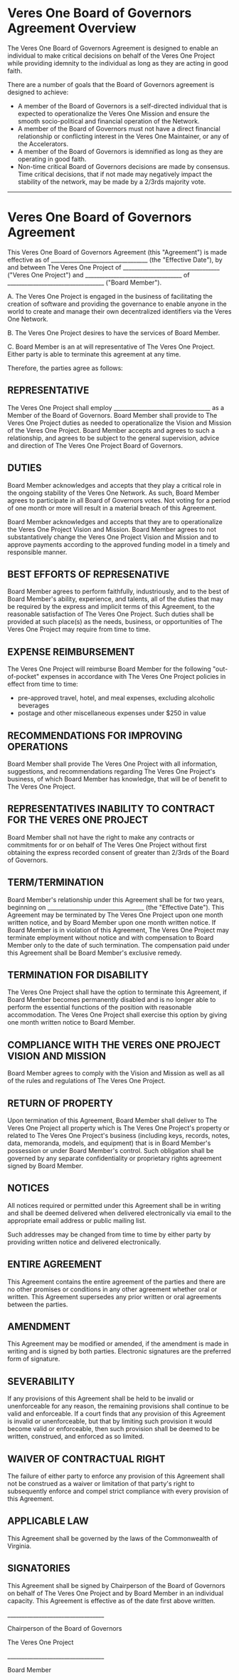 # Veres One Board of Governors Agreement Overview

The Veres One Board of Governors Agreement is designed to enable an
individual to make critical decisions on behalf of the Veres One Project while
providing idemnity to the individual as long as they are acting in good faith.

There are a number of goals that the Board of Governors agreement is designed
to achieve:

 * A member of the Board of Governors is a self-directed individual
   that is expected to operationalize the Veres One Mission and ensure the
   smooth socio-political and financial operation of the Network.
 * A member of the Board of Governors must not have a direct financial
   relationship or conflicting interest in the Veres One Maintainer,
   or any of the Accelerators.
 * A member of the Board of Governors is idemnified as long as they
   are operating in good faith.
 * Non-time critical Board of Governors decisions are made by consensus.
   Time critical decisions, that if not made may negatively impact the
   stability of the network, may be made by a 2/3rds majority vote.

-------------------

# Veres One Board of Governors Agreement

This Veres One Board of Governors Agreement (this "Agreement") is made
effective as of 
\_\_\_\_\_\_\_\_\_\_\_\_\_\_\_\_\_\_\_\_\_\_\_\_\_\_\_\_\_\_\_\_\_\_ 
(the "Effective Date"), by and between The Veres One Project of
\_\_\_\_\_\_\_\_\_\_\_\_\_\_\_\_\_\_\_\_\_\_\_\_\_\_\_\_\_\_\_\_\_\_
("Veres One Project") and
\_\_\_\_\_\_\_\_\_\_\_\_\_\_\_\_\_\_\_\_\_\_\_\_\_\_\_\_\_\_\_\_\_\_
of
\_\_\_\_\_\_\_\_\_\_\_\_\_\_\_\_\_\_\_\_\_\_\_\_\_\_\_\_\_\_\_\_\_\_
("Board Member").

A. The Veres One Project is engaged in the business of facilitating the
creation of software and providing the governance to enable anyone in the
world to create and manage their own decentralized identifiers via the
Veres One Network.

B. The Veres One Project desires to have the services of Board Member.

C. Board Member is an at will representative of The Veres One Project. Either
party is able to terminate this agreement at any time.

Therefore, the parties agree as follows:

## REPRESENTATIVE

The Veres One Project shall employ
\_\_\_\_\_\_\_\_\_\_\_\_\_\_\_\_\_\_\_\_\_\_\_\_\_\_\_\_\_\_\_\_\_\_
as a Member of the Board of Governors. Board Member shall provide to
The Veres One Project duties as needed to operationalize the Vision and
Mission of the Veres One Project. Board Member accepts and agrees to such a
relationship, and agrees to be subject to the general supervision, advice
and direction of The Veres One Project Board of Governors.

## DUTIES

Board Member acknowledges and accepts that they play a critical role in the
ongoing stability of the Veres One Network. As such, Board Member agrees
to participate in all Board of Governors votes. Not voting for a period of
one month or more will result in a material breach of this Agreement.

Board Member acknowledges and accepts that they are to operationalize the
Veres One Project Vision and Mission. Board Member agrees to not
substantatively change the Veres One Project Vision and Mission and to
approve payments according to the approved funding model in a timely and
responsible manner.

## BEST EFFORTS OF REPRESENATIVE

Board Member agrees to perform faithfully, industriously, and to the best
of Board Member's ability, experience, and talents, all of the duties that
may be required by the express and implicit terms of this Agreement, to
the reasonable satisfaction of The Veres One Project. Such duties shall
be provided at such place(s) as the needs, business, or opportunities of
The Veres One Project may require from time to time.

## EXPENSE REIMBURSEMENT

The Veres One Project will reimburse Board Member for the following
"out-of-pocket" expenses in accordance with The Veres One Project policies
in effect from time to time:

- pre-approved travel, hotel, and meal expenses, excluding alcoholic beverages
- postage and other miscellaneous expenses under $250 in value

## RECOMMENDATIONS FOR IMPROVING OPERATIONS

Board Member shall provide The Veres One Project with all information,
suggestions, and recommendations regarding The Veres One Project's business,
of which Board Member has knowledge, that will be of benefit to The Veres
One Project.

## REPRESENTATIVES INABILITY TO CONTRACT FOR THE VERES ONE PROJECT

Board Member shall not have the right to make any contracts or commitments
for or on behalf of The Veres One Project without first obtaining the express
recorded consent of greater than 2/3rds of the Board of Governors.

## TERM/TERMINATION

Board Member's relationship under this Agreement shall be for two years,
beginning on 
\_\_\_\_\_\_\_\_\_\_\_\_\_\_\_\_\_\_\_\_\_\_\_\_\_\_\_\_\_\_\_\_\_\_ 
(the "Effective Date"). This Agreement may be terminated by The Veres One
Project upon one month written notice, and by Board Member upon one month
written notice. If Board Member is in violation of this Agreement, The Veres
One Project may terminate employment without notice and with compensation
to Board Member only to the date of such termination. The compensation paid
under this Agreement shall be Board Member's exclusive remedy.

## TERMINATION FOR DISABILITY

The Veres One Project shall have the option to terminate this Agreement, if
Board Member becomes permanently disabled and is no longer able to perform
the essential functions of the position with reasonable accommodation. The
Veres One Project shall exercise this option by giving one month written
notice to Board Member.

## COMPLIANCE WITH THE VERES ONE PROJECT VISION AND MISSION

Board Member agrees to comply with the Vision and Mission as well as all of
the rules and regulations of The Veres One Project.

## RETURN OF PROPERTY

Upon termination of this Agreement, Board Member shall deliver to The Veres
One Project all property which is The Veres One Project's property or related
to The Veres One Project's business (including keys, records, notes, data,
memoranda, models, and equipment) that is in Board Member's possession or
under Board Member's control. Such obligation shall be governed by any
separate confidentiality or proprietary rights agreement signed by Board Member.

## NOTICES

All notices required or permitted under this Agreement shall be in writing
and shall be deemed delivered when delivered electronically via email to
the appropriate email address or public mailing list.

Such addresses may be changed from time to time by either party by
providing written notice and delivered electronically.

## ENTIRE AGREEMENT

This Agreement contains the entire agreement of the parties and there are
no other promises or conditions in any other agreement whether oral or
written. This Agreement supersedes any prior written or oral agreements
between the parties.

## AMENDMENT

This Agreement may be modified or amended, if the amendment is made in
writing and is signed by both parties. Electronic signatures are the preferred
form of signature.

## SEVERABILITY

If any provisions of this Agreement shall be held to be invalid or
unenforceable for any reason, the remaining provisions shall continue to
be valid and enforceable. If a court finds that any provision of this
Agreement is invalid or unenforceable, but that by limiting such provision
it would become valid or enforceable, then such provision shall be deemed
to be written, construed, and enforced as so limited.

## WAIVER OF CONTRACTUAL RIGHT

The failure of either party to enforce any provision of this Agreement shall
not be construed as a waiver or limitation of that party's right to
subsequently enforce and compel strict compliance with every provision
of this Agreement.

## APPLICABLE LAW

This Agreement shall be governed by the laws of the Commonwealth of Virginia.

## SIGNATORIES

This Agreement shall be signed by Chairperson of the Board of Governors on
behalf of The Veres One Project and by Board Member in an individual capacity.
This Agreement is effective as of the date first above written.


\_\_\_\_\_\_\_\_\_\_\_\_\_\_\_\_\_\_\_\_\_\_\_\_\_\_\_\_\_\_\_\_\_\_

Chairperson of the Board of Governors

The Veres One Project


\_\_\_\_\_\_\_\_\_\_\_\_\_\_\_\_\_\_\_\_\_\_\_\_\_\_\_\_\_\_\_\_\_\_

Board Member

